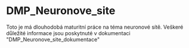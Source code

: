 # DMP_Neuronove_site
Toto je má dlouhodobá maturitní práce na téma neuronové sítě.
Veškeré důležité informace jsou poskytnuté v dokumentaci "DMP_Neuronove_site_dokumentace"
